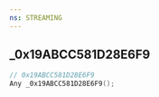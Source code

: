 ```yaml
---
ns: STREAMING
---
```

## _0x19ABCC581D28E6F9

```c
// 0x19ABCC581D28E6F9
Any _0x19ABCC581D28E6F9();
```

